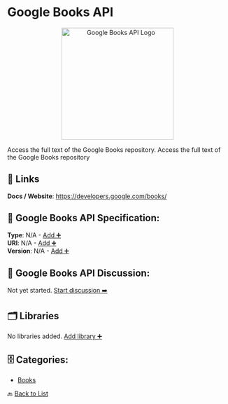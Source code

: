 # Google Books API
<p align="center">
    <img width="256" src="https://raw.githubusercontent.com/apis-list/apis-list/main/apis/google-books-api/logo_256x256.png" alt="Google Books API Logo"/>
</p>
Access the full text of the Google Books repository.  Access the full text of the Google Books repository

##  🔗 Links
**Docs / Website**: https://developers.google.com/books/

## 🧬 Google Books API Specification:
**Type**: N/A - [Add ➕](https://github.com/apis-list/apis-list/edit/main/apis.yaml#8422)  
**URI**: N/A - [Add ➕](https://github.com/apis-list/apis-list/edit/main/apis.yaml#8422)  
**Version**: N/A - [Add ➕](https://github.com/apis-list/apis-list/edit/main/apis.yaml#8422)

## 💬 Google Books API Discussion:
Not yet started. [Start discussion ➡️](https://github.com/apis-list/apis-list/discussions/new)

## 🗂️ Libraries

No libraries added. [Add library ➕](https://github.com/apis-list/apis-list/edit/main/apis.yaml#8422)    


## 🗄️ Categories:
- [Books](https://github.com/apis-list/apis-list#books-)

🔙  [Back to List](https://github.com/apis-list/apis-list)
